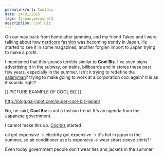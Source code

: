 ```yaml
---
permalink/url: Coolbiz
date: 24/01/2015
tags: [japan,personal]
description: Cool Biz
---
```


On our way back from home after jamming, and my friend Takeo and I were talking about how [nerdcore fashion](http://en.wikipedia.org/wiki/Normcore) was becoming trendy in Japan. He started to see it in some magazines, another forgien import to Japan trying to make a profit.

I mentioned that this sounds terribly similar to **Cool Biz**. I've seen signs  advertising it in the subway, on trains, billboards and in stores these past few years, especially in the summer. Isn't it trying to redefine the [salaryman](http://en.wikipedia.org/wiki/Salaryman)? trying to make going to work at a corporation cool again? It is as it sounds right?

[[ PICTURE EXAMPLE OF COOL BIZ ]]

http://blog.gaijinpot.com/super-cool-biz-japan/


No, he said, **Cool Biz** is not a fashion trend. It's an agenda from the Japanese government.

I cannot make this up. [Coolbiz](http://en.wikipedia.org/wiki/Cool_Biz_campaign) started 




oil got expensive -> electrity got expensive -> it's hot in japan in the summer, so air conditioner use is expensive -> wear short sleeve shirts?!

Even today government people don't wear ties and jackets in the summer